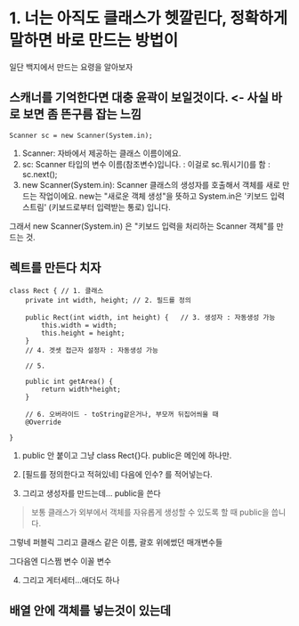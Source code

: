 # 1. 너는 아직도 클래스가 헷깔린다, 정확하게 말하면 바로 만드는 방법이
일단 백지에서 만드는 요령을 알아보자

## 스캐너를 기억한다면 대충 윤곽이 보일것이다. <- 사실 바로 보면 좀 뜬구름 잡는 느낌
```
Scanner sc = new Scanner(System.in);
```
1. Scanner: 자바에서 제공하는 클래스 이름이에요.
2. sc: Scanner 타입의 변수 이름(참조변수)입니다. : 이걸로 sc.뭐시기()를 함 : sc.next();
3. new Scanner(System.in): Scanner 클래스의 생성자를 호출해서 객체를 새로 만드는 작업이에요.
new는 "새로운 객체 생성"을 뜻하고 System.in은 '키보드 입력 스트림' (키보드로부터 입력받는 통로) 입니다.

그래서 new Scanner(System.in) 은 "키보드 입력을 처리하는 Scanner 객체"를 만드는 것.

## 렉트를 만든다 치자 
```
class Rect { // 1. 클래스
	private int width, height; // 2. 필드를 정의

	public Rect(int width, int height) {   // 3. 생성자 : 자동생성 가능
		this.width = width;
		this.height = height;
	}
	// 4. 겟셋 접근자 설정자 : 자동생성 가능

	// 5.
	
	public int getArea() {
		return width*height;
	}

	// 6. 오버라이드 - toString같은거나, 부모꺼 뒤집어씌울 때
	@Override
	
}

```

1. public 안 붙이고 그냥 class Rect{}다. public은 메인에 하나만.

2. [필드를 정의한다고 적혀있네] 다음에 인수? 를 적어넣는다.

3. 그리고 생성자를 만드는데... public을 쓴다
>보통 클래스가 외부에서 객체를 자유롭게 생성할 수 있도록 할 때 public을 씁니다.

그렇네 퍼블릭 그리고 클래스 같은 이름, 괄호 위에썼던 매개변수들

그다음엔 디스쩜 변수 이꼴 변수

4. 그리고 게터세터...애더도 하나


## 배열 안에 객체를 넣는것이 있는데

